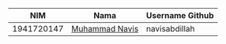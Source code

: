 |NIM	    |Nama				                |Username Github|
|-----------|-----------------------------------|---------------|
|1941720147 |[Muhammad Navis](https://github.com/navisabdillah) |navisabdillah |

